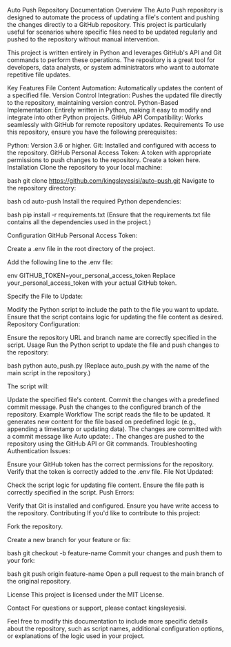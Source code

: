 Auto Push Repository Documentation
Overview
The Auto Push repository is designed to automate the process of updating a file's content and pushing the changes directly to a GitHub repository. This project is particularly useful for scenarios where specific files need to be updated regularly and pushed to the repository without manual intervention.

This project is written entirely in Python and leverages GitHub's API and Git commands to perform these operations. The repository is a great tool for developers, data analysts, or system administrators who want to automate repetitive file updates.

Key Features
File Content Automation: Automatically updates the content of a specified file.
Version Control Integration: Pushes the updated file directly to the repository, maintaining version control.
Python-Based Implementation: Entirely written in Python, making it easy to modify and integrate into other Python projects.
GitHub API Compatibility: Works seamlessly with GitHub for remote repository updates.
Requirements
To use this repository, ensure you have the following prerequisites:

Python: Version 3.6 or higher.
Git: Installed and configured with access to the repository.
GitHub Personal Access Token:
A token with appropriate permissions to push changes to the repository.
Create a token here.
Installation
Clone the repository to your local machine:

bash
git clone https://github.com/kingsleyesisi/auto-push.git
Navigate to the repository directory:

bash
cd auto-push
Install the required Python dependencies:

bash
pip install -r requirements.txt
(Ensure that the requirements.txt file contains all the dependencies used in the project.)

Configuration
GitHub Personal Access Token:

Create a .env file in the root directory of the project.

Add the following line to the .env file:

env
GITHUB_TOKEN=your_personal_access_token
Replace your_personal_access_token with your actual GitHub token.

Specify the File to Update:

Modify the Python script to include the path to the file you want to update.
Ensure that the script contains logic for updating the file content as desired.
Repository Configuration:

Ensure the repository URL and branch name are correctly specified in the script.
Usage
Run the Python script to update the file and push changes to the repository:

bash
python auto_push.py
(Replace auto_push.py with the name of the main script in the repository.)

The script will:

Update the specified file's content.
Commit the changes with a predefined commit message.
Push the changes to the configured branch of the repository.
Example Workflow
The script reads the file to be updated.
It generates new content for the file based on predefined logic (e.g., appending a timestamp or updating data).
The changes are committed with a commit message like Auto update: <timestamp>.
The changes are pushed to the repository using the GitHub API or Git commands.
Troubleshooting
Authentication Issues:

Ensure your GitHub token has the correct permissions for the repository.
Verify that the token is correctly added to the .env file.
File Not Updated:

Check the script logic for updating file content.
Ensure the file path is correctly specified in the script.
Push Errors:

Verify that Git is installed and configured.
Ensure you have write access to the repository.
Contributing
If you'd like to contribute to this project:

Fork the repository.

Create a new branch for your feature or fix:

bash
git checkout -b feature-name
Commit your changes and push them to your fork:

bash
git push origin feature-name
Open a pull request to the main branch of the original repository.

License
This project is licensed under the MIT License.

Contact
For questions or support, please contact kingsleyesisi.

Feel free to modify this documentation to include more specific details about the repository, such as script names, additional configuration options, or explanations of the logic used in your project.

